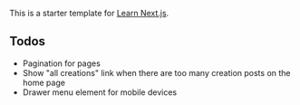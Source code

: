 This is a starter template for [Learn Next.js](https://nextjs.org/learn).

## Todos

- Pagination for pages
- Show "all creations" link when there are too many creation posts on the home page
- Drawer menu element for mobile devices